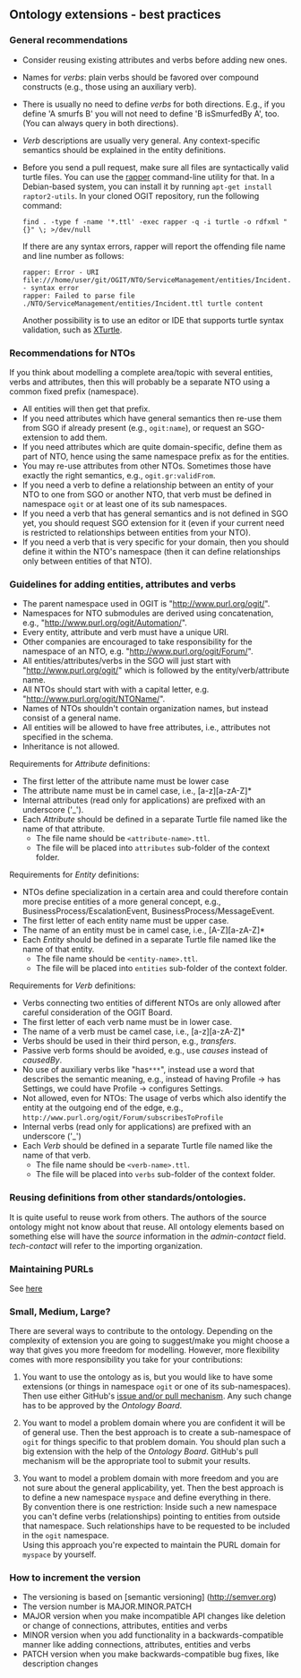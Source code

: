 ## Ontology extensions - best practices

### General recommendations

* Consider reusing existing attributes and verbs before adding new ones.
* Names for _verbs_: plain verbs should be favored over compound constructs (e.g., those using an auxiliary verb).
* There is usually no need to define _verbs_ for both directions. E.g., if you define 'A smurfs B' you will not need to
  define 'B isSmurfedBy A', too. (You can always query in both directions).
* _Verb_ descriptions are usually very general. Any context-specific semantics should be explained in the entity
  definitions.
* Before you send a pull request, make sure all files are syntactically valid turtle files. You can use the
  [rapper](http://librdf.org/raptor/rapper.html) command-line utility for that. In a Debian-based system, you can install
  it by running `apt-get install raptor2-utils`. In your cloned OGIT repository, run the following command:

  `find . -type f -name '*.ttl' -exec rapper -q -i turtle -o rdfxml "{}" \; >/dev/null`

  If there are any syntax errors, rapper will report the offending file name and line number as follows:

  ```
  rapper: Error - URI file:///home/user/git/OGIT/NTO/ServiceManagement/entities/Incident.ttl:17 - syntax error
  rapper: Failed to parse file ./NTO/ServiceManagement/entities/Incident.ttl turtle content
  ```

  Another possibility is to use an editor or IDE that supports turtle syntax validation, such as [XTurtle](http://aksw.org/Projects/Xturtle.html).

### Recommendations for NTOs
If you think about modelling a complete area/topic with several entities, verbs and attributes, then this will
probably be a separate NTO using a common fixed prefix (namespace).
* All entities will then get that prefix.
* If you need attributes which have general semantics then re-use them from SGO if already present (e.g., `ogit:name`), or
  request an SGO-extension to add them.
* If you need attributes which are quite domain-specific, define them as part of NTO, hence using the same namespace
  prefix as for the entities.
* You may re-use attributes from other NTOs. Sometimes those have exactly the right semantics, e.g.,
  `ogit.gr:validFrom`.
* If you need a verb to define a relationship between an entity of your NTO to one from SGO or another NTO, that verb
  must be defined in namespace `ogit` or at least one of its sub namespaces.
* If you need a verb that has general semantics and is not defined in SGO yet, you should request SGO extension for it
  (even if your current need is restricted to relationships between entities from your NTO).
* If you need a verb that is very specific for your domain, then you should define it within the NTO's namespace (then it
  can define relationships only between entities of that NTO).

### Guidelines for adding entities, attributes and verbs

* The parent namespace used in OGIT is "http://www.purl.org/ogit/".
* Namespaces for NTO submodules are derived using concatenation, e.g., "http://www.purl.org/ogit/Automation/".
* Every entity, attribute and verb must have a unique URI.
* Other companies are encouraged to take responsibility for the namespace of an NTO, e.g. "http://www.purl.org/ogit/Forum/".
* All entities/attributes/verbs in the SGO will just start with "http://www.purl.org/ogit/" which is followed by the entity/verb/attribute name.
* All NTOs should start with with a capital letter, e.g. "http://www.purl.org/ogit/NTOName/".
* Names of NTOs shouldn't contain organization names, but instead consist of a general name.
* All entities will be allowed to have free attributes, i.e., attributes not specified in the schema.
* Inheritance is not allowed.

Requirements for _Attribute_ definitions:
* The first letter of the attribute name must be lower case
* The attribute name must be in camel case, i.e., [a-z][a-zA-Z]\*
* Internal attributes (read only for applications) are prefixed with an underscore ('\_').
* Each _Attribute_ should be defined in a separate Turtle file named like the name of that attribute.
  * The file name should be `<attribute-name>.ttl`.
  * The file will be placed into `attributes` sub-folder of the context folder.

Requirements for _Entity_ definitions:
* NTOs define specialization in a certain area and could therefore contain more precise entities of a more general concept, e.g., BusinessProcess/EscalationEvent, BusinessProcess/MessageEvent.
* The first letter of each entity name must be upper case.
* The name of an entity must be in camel case, i.e., [A-Z][a-zA-Z]\*
* Each _Entity_ should be defined in a separate Turtle file named like the name of that entity.
  * The file name should be `<entity-name>.ttl`.
  * The file will be placed into `entities` sub-folder of the context folder.

Requirements for _Verb_ definitions:
* Verbs connecting two entities of different NTOs are only allowed after careful consideration of the OGIT Board.
* The first letter of each verb name must be in lower case.
* The name of a verb must be camel case, i.e., [a-z][a-zA-Z]\*
* Verbs should be used in their third person, e.g., _transfers_.
* Passive verb forms should be avoided, e.g., use _causes_ instead of _causedBy_.
* No use of auxiliary verbs like "has`***`", instead use a word that describes the semantic meaning, e.g., instead of having Profile -> has Settings, we could have Profile -> configures Settings.
* Not allowed, even for NTOs: The usage of verbs which also identify the entity at the outgoing end of the edge, e.g., `http://www.purl.org/ogit/Forum/subscribesToProfile`
* Internal verbs (read only for applications) are prefixed with an underscore ('\_')
* Each _Verb_ should be defined in a separate Turtle file named like the name of that verb.
  * The file name should be `<verb-name>.ttl`.
  * The file will be placed into `verbs` sub-folder of the context folder.

### Reusing definitions from other standards/ontologies.

It is quite useful to reuse work from others. The authors of the source ontology might not know about that reuse. All
ontology elements based on something else will have the _source_ information in the *admin-contact* field.
*tech-contact* will refer to the importing organization.

### Maintaining PURLs

See [here](../../OGIT/blob/master/NTO/PURL_ID_Registration.md)

### Small, Medium, Large?

There are several ways to contribute to the ontology. Depending on the complexity of extension you are going to
suggest/make you might choose a way that gives you more freedom for modelling. However, more flexibility comes with more
responsibility you take for your contributions:

1. You want to use the ontology as is, but you would like to have some extensions (or things in namespace `ogit` or one
of its sub-namespaces). Then use either GitHub's [issue and/or pull mechanism](../../OGIT/blob/master/CONTRIBUTING.md). Any
such change has to be approved by the _Ontology Board_.

2. You want to model a problem domain where you are confident it will be of general use. Then the best approach is to
create a sub-namespace of `ogit` for things specific to that problem domain. You should plan such a big extension with
the help of the _Ontology Board_. GitHub's pull mechanism will be the appropriate tool to submit your results.

3. You want to model a problem domain with more freedom and you are not sure about the general applicability, yet. Then
the best approach is to define a new namespace `myspace` and define everything in there. <br/> By convention there is one
restriction: Inside such a new namespace you can't define verbs (relationships) pointing to entities from outside that
namespace. Such relationships have to be requested to be included in the `ogit` namespace.<br/> Using this approach you're
expected to maintain the PURL domain for `myspace` by yourself.

### How to increment the version 

* The versioning is based on [semantic versioning] (http://semver.org)
* The version number is MAJOR.MINOR.PATCH
 * MAJOR version when you make incompatible API changes like deletion or change of connections, attributes, entities and verbs
 * MINOR version when you add functionality in a backwards-compatible manner like adding connections, attributes, entities and verbs
 * PATCH version when you make backwards-compatible bug fixes, like description changes 

